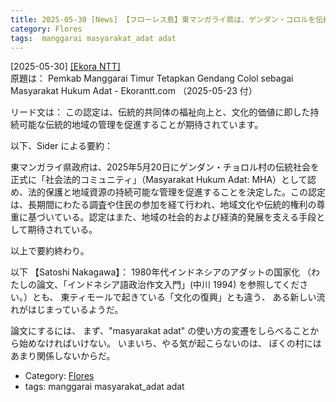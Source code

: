 ```yaml
---
title: 2025-05-30 [News] 【フローレス島】東マンガライ県は、ゲンダン・コロルを伝統的共同体として認定しました ---"Masyarakat Adat" 「伝統的共同体」の政治的な変容かな・・・
category: Flores
tags:  manggarai masyarakat_adat adat
---
```


[2025-05-30] [[Ekora NTT]](https://ekorantt.com/2025/05/23/pemkab-manggarai-timur-tetapkan-gendang-colol-sebagai-masyarakat-hukum-adat/)  
 原題は：
Pemkab Manggarai Timur Tetapkan Gendang Colol sebagai Masyarakat Hukum Adat - Ekorantt.com （2025-05-23 付）

 リード文は：
この認定は、伝統的共同体の福祉向上と、文化的価値に即した持続可能な伝統的地域の管理を促進することが期待されています。

 以下、Sider による要約：

東マンガライ県政府は、2025年5月20日にゲンダン・チョロル村の伝統社会を正式に「社会法的コミュニティ」（Masyarakat Hukum Adat: MHA）として認め、法的保護と地域資源の持続可能な管理を促進することを決定した。この認定は、長期間にわたる調査や住民の参加を経て行われ、地域文化や伝統的権利の尊重に基づいている。認定はまた、地域の社会的および経済的発展を支える手段として期待されている。

 以上で要約終わり。

 以下 【Satoshi Nakagawa】：
1980年代インドネシアのアダットの国家化
（わたしの論文、「インドネシア語政治作文入門」(中川 1994)
を参照してください。）とも、
東ティモールで起きている「文化の復興」とも違う、
ある新しい流れがはじまっているようだ。

 論文にするには、
まず、"masyarakat adat" の使い方の変遷をしらべることから始めなければいけない。
いまいち、やる気が起こらないのは、
ぼくの村にはあまり関係しないからだ。

- Category: [Flores](https://merapano.github.io/categories.html#Flores)
- tags:  manggarai masyarakat_adat adat

